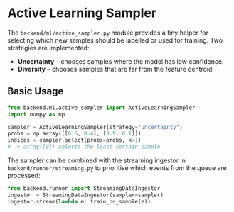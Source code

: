 # Active Learning Sampler

The `backend/ml/active_sampler.py` module provides a tiny helper for selecting
which new samples should be labelled or used for training. Two strategies are
implemented:

* **Uncertainty** – chooses samples where the model has low confidence.
* **Diversity** – chooses samples that are far from the feature centroid.

## Basic Usage

```python
from backend.ml.active_sampler import ActiveLearningSampler
import numpy as np

sampler = ActiveLearningSampler(strategy="uncertainty")
probs = np.array([[0.6, 0.4], [0.9, 0.1]])
indices = sampler.select(probs=probs, k=1)
# -> array([0]) selects the least certain sample
```

The sampler can be combined with the streaming ingestor in
`backend/runner/streaming.py` to prioritise which events from the queue are
processed:

```python
from backend.runner import StreamingDataIngestor
ingestor = StreamingDataIngestor(sampler=sampler)
ingestor.stream(lambda e: train_on_sample(e))
```
